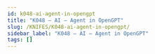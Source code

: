 ```yaml
---
id: k048-ai-agent-in-opengpt
title: "K048 – AI – Agent in OpenGPT"
slug: /KNIFES/K048-ai-agent-in-opengpt/
sidebar_label: "K048 – AI – Agent in OpenGPT"
tags: []
---
```


